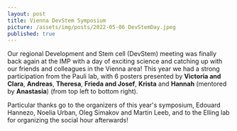 ```yaml
---
layout: post
title: Vienna DevStem Symposium
picture: /assets/img/posts/2022-05-06_DevStemDay.jpeg
published: true
---
```

Our regional Development and Stem cell (DevStem) meeting was finally back again at the IMP with a day of exciting science and catching up with our friends and colleagues in the Vienna area!
This year we had a strong participation from the Pauli lab, with 6 posters presented by **Victoria and Clara**, **Andreas**, **Theresa**, **Frieda and Josef**, **Krista** and **Hannah** (mentored by **Anastasia**) (from top left to bottom right). 

Particular thanks go to the organizers of this year's symposium, Edouard Hannezo, Noelia Urban, Oleg Simakov and Martin Leeb, and to the Elling lab for organizing the social hour afterwards!
